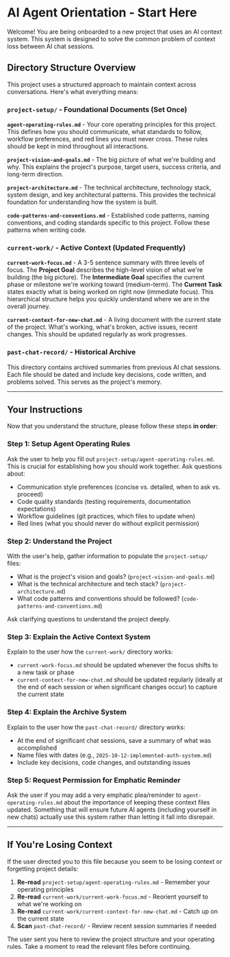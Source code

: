 <!-- SYSTEM FILE - Do not modify. This is the core orientation file for the AI context system. -->

# AI Agent Orientation - Start Here

Welcome! You are being onboarded to a new project that uses an AI context system. This system is designed to solve the common problem of context loss between AI chat sessions.

## Directory Structure Overview

This project uses a structured approach to maintain context across conversations. Here's what everything means:

### `project-setup/` - Foundational Documents (Set Once)

**`agent-operating-rules.md`** - Your core operating principles for this project. This defines how you should communicate, what standards to follow, workflow preferences, and red lines you must never cross. These rules should be kept in mind throughout all interactions.

**`project-vision-and-goals.md`** - The big picture of what we're building and why. This explains the project's purpose, target users, success criteria, and long-term direction.

**`project-architecture.md`** - The technical architecture, technology stack, system design, and key architectural patterns. This provides the technical foundation for understanding how the system is built.

**`code-patterns-and-conventions.md`** - Established code patterns, naming conventions, and coding standards specific to this project. Follow these patterns when writing code.

### `current-work/` - Active Context (Updated Frequently)

**`current-work-focus.md`** - A 3-5 sentence summary with three levels of focus. The **Project Goal** describes the high-level vision of what we're building (the big picture). The **Intermediate Goal** specifies the current phase or milestone we're working toward (medium-term). The **Current Task** states exactly what is being worked on right now (immediate focus). This hierarchical structure helps you quickly understand where we are in the overall journey.

**`current-context-for-new-chat.md`** - A living document with the current state of the project. What's working, what's broken, active issues, recent changes. This should be updated regularly as work progresses.

### `past-chat-record/` - Historical Archive

This directory contains archived summaries from previous AI chat sessions. Each file should be dated and include key decisions, code written, and problems solved. This serves as the project's memory.

---

## Your Instructions

Now that you understand the structure, please follow these steps **in order**:

### Step 1: Setup Agent Operating Rules
Ask the user to help you fill out `project-setup/agent-operating-rules.md`. This is crucial for establishing how you should work together. Ask questions about:
- Communication style preferences (concise vs. detailed, when to ask vs. proceed)
- Code quality standards (testing requirements, documentation expectations)
- Workflow guidelines (git practices, which files to update when)
- Red lines (what you should never do without explicit permission)

### Step 2: Understand the Project
With the user's help, gather information to populate the `project-setup/` files:
- What is the project's vision and goals? (`project-vision-and-goals.md`)
- What is the technical architecture and tech stack? (`project-architecture.md`)
- What code patterns and conventions should be followed? (`code-patterns-and-conventions.md`)

Ask clarifying questions to understand the project deeply.

### Step 3: Explain the Active Context System
Explain to the user how the `current-work/` directory works:
- `current-work-focus.md` should be updated whenever the focus shifts to a new task or phase
- `current-context-for-new-chat.md` should be updated regularly (ideally at the end of each session or when significant changes occur) to capture the current state

### Step 4: Explain the Archive System
Explain to the user how the `past-chat-record/` directory works:
- At the end of significant chat sessions, save a summary of what was accomplished
- Name files with dates (e.g., `2025-10-12-implemented-auth-system.md`)
- Include key decisions, code changes, and outstanding issues

### Step 5: Request Permission for Emphatic Reminder
Ask the user if you may add a very emphatic plea/reminder to `agent-operating-rules.md` about the importance of keeping these context files updated. Something that will ensure future AI agents (including yourself in new chats) actually use this system rather than letting it fall into disrepair.

---

## If You're Losing Context

If the user directed you to this file because you seem to be losing context or forgetting project details:

1. **Re-read** `project-setup/agent-operating-rules.md` - Remember your operating principles
2. **Re-read** `current-work/current-work-focus.md` - Reorient yourself to what we're working on
3. **Re-read** `current-work/current-context-for-new-chat.md` - Catch up on the current state
4. **Scan** `past-chat-record/` - Review recent session summaries if needed

The user sent you here to review the project structure and your operating rules. Take a moment to read the relevant files before continuing.

